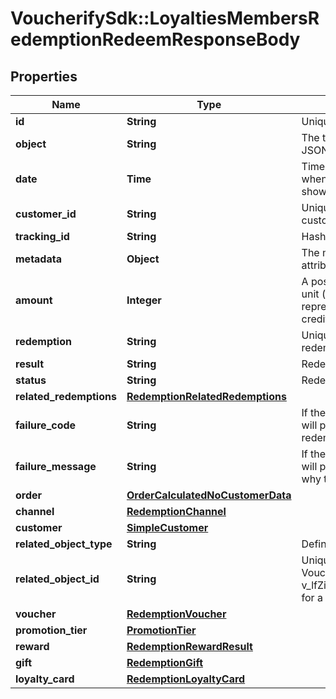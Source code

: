 # VoucherifySdk::LoyaltiesMembersRedemptionRedeemResponseBody

## Properties

| Name | Type | Description | Notes |
| ---- | ---- | ----------- | ----- |
| **id** | **String** | Unique redemption ID. |  |
| **object** | **String** | The type of the object represented by the JSON | [default to &#39;redemption&#39;] |
| **date** | **Time** | Timestamp representing the date and time when the object was created. The value is shown in the ISO 8601 format. |  |
| **customer_id** | **String** | Unique customer ID of the redeeming customer. |  |
| **tracking_id** | **String** | Hashed customer source ID. |  |
| **metadata** | **Object** | The metadata object stores all custom attributes assigned to the redemption. |  |
| **amount** | **Integer** | A positive integer in the smallest currency unit (e.g. 100 cents for $1.00) representing the amount of redeemed credits on a gift card. | [optional] |
| **redemption** | **String** | Unique redemption ID of the parent redemption. |  |
| **result** | **String** | Redemption result. |  |
| **status** | **String** | Redemption status. |  |
| **related_redemptions** | [**RedemptionRelatedRedemptions**](RedemptionRelatedRedemptions.md) |  | [optional] |
| **failure_code** | **String** | If the result is &#x60;FAILURE&#x60;, this parameter will provide a generic reason as to why the redemption failed. | [optional] |
| **failure_message** | **String** | If the result is &#x60;FAILURE&#x60;, this parameter will provide a more expanded reason as to why the redemption failed. | [optional] |
| **order** | [**OrderCalculatedNoCustomerData**](OrderCalculatedNoCustomerData.md) |  |  |
| **channel** | [**RedemptionChannel**](RedemptionChannel.md) |  |  |
| **customer** | [**SimpleCustomer**](SimpleCustomer.md) |  |  |
| **related_object_type** | **String** | Defines the related object. |  |
| **related_object_id** | **String** | Unique related object ID assigned by Voucherify, i.e. v_lfZi4rcEGe0sN9gmnj40bzwK2FH6QUno for a voucher. |  |
| **voucher** | [**RedemptionVoucher**](RedemptionVoucher.md) |  | [optional] |
| **promotion_tier** | [**PromotionTier**](PromotionTier.md) |  | [optional] |
| **reward** | [**RedemptionRewardResult**](RedemptionRewardResult.md) |  |  |
| **gift** | [**RedemptionGift**](RedemptionGift.md) |  | [optional] |
| **loyalty_card** | [**RedemptionLoyaltyCard**](RedemptionLoyaltyCard.md) |  | [optional] |

